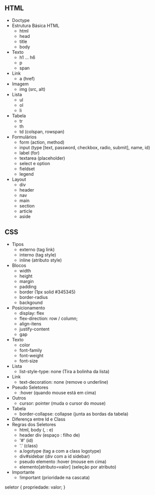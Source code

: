 ## HTML

 - Doctype
 - Estrutura Básica HTML
    - html
    - head
    - title
    - body
 - Texto
    - h1 ... h6
    - p
    - span
 - Link
    - a (href)
 - Imagem
    - img (src, alt)
 - Lista
    - ul
    - ol
    - li
 - Tabela
    - tr
    - th
    - td (colspan, rowspan)
 - Formulários
    - form (action, method)
    - input (type [text, password, checkbox, radio, submit], name, id)
    - label (for)
    - textarea (placeholder)
    - select e option
    - fieldset
    - legend
 - Layout
    - div
    - header
    - nav
    - main
    - section
    - article
    - aside

## CSS

 - Tipos
    - externo (tag link)
    - interno (tag style)
    - inline (atributo style)
 - Blocos
    - width
    - height
    - margin
    - padding
    - border (1px solid #345345)
    - border-radius
    - backgound
 - Posicionamento
    - display: flex
    - flex-direction: row / column;
    - align-itens
    - justify-content
    - gap
 - Texto
    - color
    - font-family
    - font-weight
    - font-size
 - Lista
    - list-style-type: none (Tira a bolinha da lista)
 - Link
    - text-decoration: none (remove o underline)
 - Pseudo Seletores
    - :hover (quando mouse está em cima)
 - Outros
    - cursor: pointer (muda o cursor do mouse)
 - Tabela
    - border-collapse: collapse (junta as bordas da tabela)
 - Diferença entre Id e Class
 - Regras dos Seletores
    - html, body (, : e)
    - header div (espaço : filho de)
    - '#' (id)
    - '.' (class)
    - a.logotype (tag a com a class logotype)
    - div#sidebar (div com a id sidebar)
    - pseudo elemento :hover (mouse em cima)
    - elemento[atributo=valor] (seleção por atributo)
 - Importante
    - !important (prioridade na cascata)

 seletor {
    propriedade: valor;
 }

